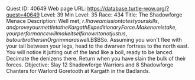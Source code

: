 Quest ID: 40649
Web page URL: https://database.turtle-wow.org/?quest=40649
Level: 39
Min Level: 35
Race: 434
Title: The Shadowforge Menace
Description: Well met, $r. I have a mission to test your skills, and prove your mettle to the Kargath Expeditionary Force. Make no mistake, your performance will make itself known to not just us, but our brothers in Orgrimmar as well.$B$BSo. Assuming you won't flee with your tail between your legs, head to the dwarven fortress to the north east. You will notice it jutting out of the land like a boil, ready to be lanced. Decimate the denizens there. Return when you have slain the bulk of their forces.
Objective: Slay 12 Shadowforge Warriors and 8 Shadowforge Chanters for Warlord Goretooth at Kargath in the Badlands.
